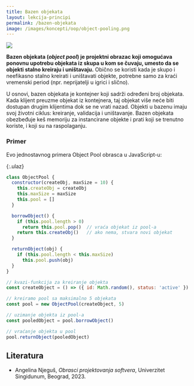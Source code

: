 ```yaml
---
title: Bazen objekata
layout: lekcija-principi
permalink: /bazen-objekata
image: /images/koncepti/oop/object-pooling.png
---
```


![]({{page.image}})

**Bazen objekata (*object pool*) je projektni obrazac koji omogućava ponovnu upotrebu objekata iz skupa u kom se čuvaju, umesto da se objekti stalno kreiraju i uništavaju.** Obično se koristi kada je skupo i neefikasno stalno kreirati i uništavati objekte, potrebne samo za kraći vremenski period (npr. neprijatelji u igrici i slično).

U osnovi, bazen objekata je kontejner koji sadrži određeni broj objekata. Kada klijent preuzme objekat iz kontejnera, taj objekat više neće biti dostupan drugim klijentima dok se ne vrati nazad. Objekti u bazenu imaju svoj životni ciklus: kreiranje, validacija i uništavanje. Bazen objekata obezbeđuje keš memoriju za instancirane objekte i prati koji se trenutno koriste, i koji su na raspolaganju. 

### Primer 

Evo jednostavnog primera Object Pool obrasca u JavaScript-u:

{:.ulaz}
```js
class ObjectPool {
  constructor(createObj, maxSize = 10) {
    this.createObj = createObj
    this.maxSize = maxSize
    this.pool = []
  }

  borrowObject() {
    if (this.pool.length > 0)
      return this.pool.pop()  // vraća objekat iz pool-a
    return this.createObj()   // ako nema, stvara novi objekat
  }

  returnObject(obj) {
    if (this.pool.length < this.maxSize)
      this.pool.push(obj)
  }
}

// kvazi-funkcija za kreiranje objekta
const createObject = () => ({ id: Math.random(), status: 'active' })

// kreiramo pool sa maksimalno 5 objekata
const pool = new ObjectPool(createObject, 5)

// uzimanje objekta iz pool-a
const pooledObject = pool.borrowObject()

// vraćanje objekta u pool
pool.returnObject(pooledObject)
```

## Literatura

- Angelina Njeguš, *Obrasci projektovanja softvera*, Univerzitet Singidunum, Beograd, 2023.